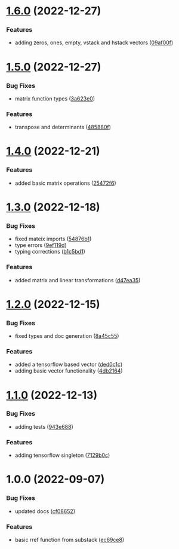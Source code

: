 # [1.6.0](https://github.com/repetere/jsonstack-math/compare/v1.5.0...v1.6.0) (2022-12-27)


### Features

* adding zeros, ones, empty, vstack and hstack vectors ([09af00f](https://github.com/repetere/jsonstack-math/commit/09af00fb3265fd90e359c32dd5a91e55bf3cc9c9))

# [1.5.0](https://github.com/repetere/jsonstack-math/compare/v1.4.0...v1.5.0) (2022-12-27)


### Bug Fixes

* matrix function types ([3a623e0](https://github.com/repetere/jsonstack-math/commit/3a623e05333e29f5fa00eed3da4affc4e8751543))


### Features

* transpose and determinants ([485880f](https://github.com/repetere/jsonstack-math/commit/485880f02162484526d533a046c378825984bf40))

# [1.4.0](https://github.com/repetere/jsonstack-math/compare/v1.3.0...v1.4.0) (2022-12-21)


### Features

* added basic matrix operations ([25472f6](https://github.com/repetere/jsonstack-math/commit/25472f6806aad387e4db54091184560fc10938a9))

# [1.3.0](https://github.com/repetere/jsonstack-math/compare/v1.2.0...v1.3.0) (2022-12-18)


### Bug Fixes

* fixed mateix imports ([54876b1](https://github.com/repetere/jsonstack-math/commit/54876b174ec31946ce2a05a3f78afbdb4c85ef9a))
* type errors ([9ef119d](https://github.com/repetere/jsonstack-math/commit/9ef119da5d55625fad17fd641e081eeedf89c6b6))
* typing corrections ([b1c5bd1](https://github.com/repetere/jsonstack-math/commit/b1c5bd195c44426611650ce4f799a2f7c36868b4))


### Features

* added matrix and linear transformations ([d47ea35](https://github.com/repetere/jsonstack-math/commit/d47ea352e85e1287d7f7e7c3c819fd9cd312482b))

# [1.2.0](https://github.com/repetere/jsonstack-math/compare/v1.1.0...v1.2.0) (2022-12-15)


### Bug Fixes

* fixed types and doc generation ([8a45c55](https://github.com/repetere/jsonstack-math/commit/8a45c55fc854a227284e996591ca19fb8c9b5ad0))


### Features

* added a tensorflow based vector ([ded0c1c](https://github.com/repetere/jsonstack-math/commit/ded0c1c347f500d62b8ce5cc9a1995c49b468ebc))
* adding basic vector functionality ([4db2164](https://github.com/repetere/jsonstack-math/commit/4db21643623e1b0f6f82f6a64ff5ee745048eefd))

# [1.1.0](https://github.com/repetere/jsonstack-math/compare/v1.0.0...v1.1.0) (2022-12-13)


### Bug Fixes

* adding tests ([943e688](https://github.com/repetere/jsonstack-math/commit/943e68883218a141b1ac03fbb79299d88fc82833))


### Features

* adding tensorflow singleton ([7129b0c](https://github.com/repetere/jsonstack-math/commit/7129b0c42c00d69d5c425fc481fd7d0782d67786))

# 1.0.0 (2022-09-07)


### Bug Fixes

* updated docs ([cf08652](https://github.com/repetere/jsonstack-math/commit/cf086528fb34d5fba66a1b262942853c0b1b8f40))


### Features

* basic rref function from substack ([ec69ce8](https://github.com/repetere/jsonstack-math/commit/ec69ce847b64c720f701c206cdde98b0af1b9e7a))
